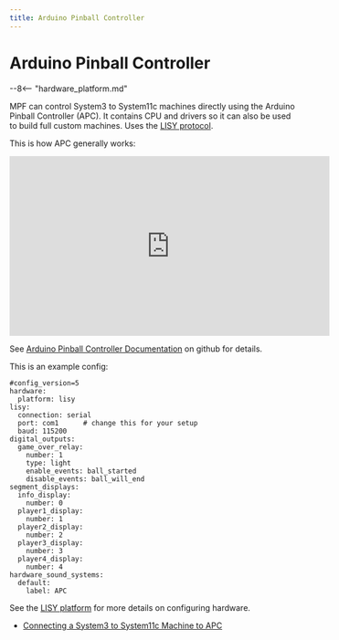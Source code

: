 ```yaml
---
title: Arduino Pinball Controller
---
```


# Arduino Pinball Controller

--8<-- "hardware_platform.md"

MPF can control System3 to System11c machines directly using the Arduino
Pinball Controller (APC). It contains CPU and drivers so it can also be
used to build full custom machines. Uses the
[LISY protocol](../lisy/protocol.md).

This is how APC generally works:

<div class="video-wrapper">
<iframe width="560" height="315" src="https://www.youtube.com/embed/w4Po8OE5Zkw" title="YouTube video player" frameborder="0" allow="accelerometer; autoplay; clipboard-write; encrypted-media; gyroscope; picture-in-picture" allowfullscreen></iframe>
</div>

See [Arduino Pinball Controller
Documentation](https://github.com/AmokSolderer/APC) on github for
details.

This is an example config:

``` mpf-config
#config_version=5
hardware:
  platform: lisy
lisy:
  connection: serial
  port: com1      # change this for your setup
  baud: 115200
digital_outputs:
  game_over_relay:
    number: 1
    type: light
    enable_events: ball_started
    disable_events: ball_will_end
segment_displays:
  info_display:
    number: 0
  player1_display:
    number: 1
  player2_display:
    number: 2
  player3_display:
    number: 3
  player4_display:
    number: 4
hardware_sound_systems:
  default:
    label: APC
```

See the [LISY platform](../lisy/index.md) for more details on configuring hardware.

* [Connecting a System3 to System11c Machine to APC](connection.md)
